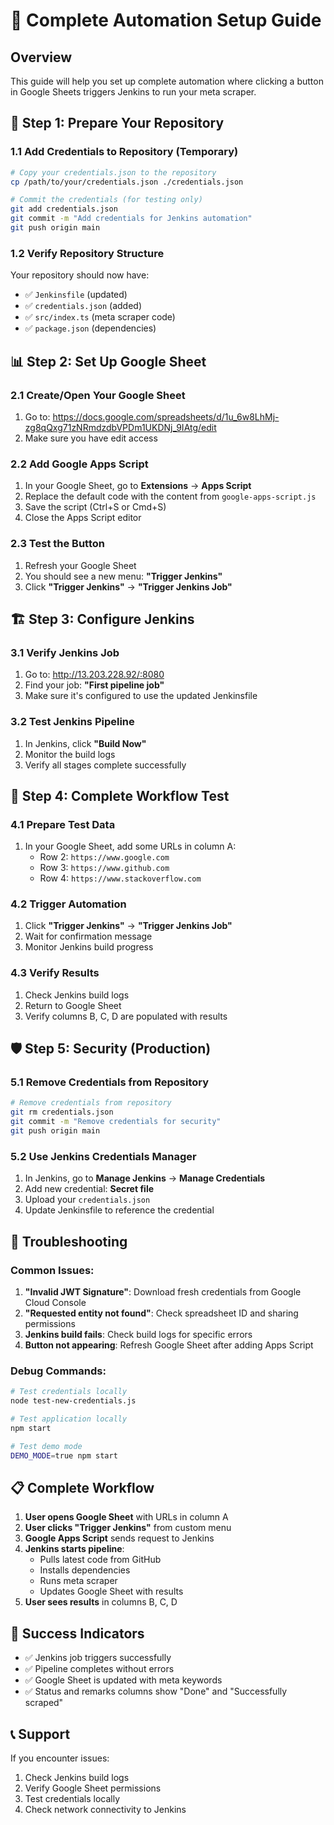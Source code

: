 # 🚀 Complete Automation Setup Guide

## Overview
This guide will help you set up complete automation where clicking a button in Google Sheets triggers Jenkins to run your meta scraper.

## 🔧 Step 1: Prepare Your Repository

### 1.1 Add Credentials to Repository (Temporary)
```bash
# Copy your credentials.json to the repository
cp /path/to/your/credentials.json ./credentials.json

# Commit the credentials (for testing only)
git add credentials.json
git commit -m "Add credentials for Jenkins automation"
git push origin main
```

### 1.2 Verify Repository Structure
Your repository should now have:
- ✅ `Jenkinsfile` (updated)
- ✅ `credentials.json` (added)
- ✅ `src/index.ts` (meta scraper code)
- ✅ `package.json` (dependencies)

## 📊 Step 2: Set Up Google Sheet

### 2.1 Create/Open Your Google Sheet
1. Go to: https://docs.google.com/spreadsheets/d/1u_6w8LhMj-zg8qQxg71zNRmdzdbVPDm1UKDNj_9IAtg/edit
2. Make sure you have edit access

### 2.2 Add Google Apps Script
1. In your Google Sheet, go to **Extensions** → **Apps Script**
2. Replace the default code with the content from `google-apps-script.js`
3. Save the script (Ctrl+S or Cmd+S)
4. Close the Apps Script editor

### 2.3 Test the Button
1. Refresh your Google Sheet
2. You should see a new menu: **"Trigger Jenkins"**
3. Click **"Trigger Jenkins"** → **"Trigger Jenkins Job"**

## 🏗️ Step 3: Configure Jenkins

### 3.1 Verify Jenkins Job
1. Go to: http://13.203.228.92/:8080
2. Find your job: **"First pipeline job"**
3. Make sure it's configured to use the updated Jenkinsfile

### 3.2 Test Jenkins Pipeline
1. In Jenkins, click **"Build Now"**
2. Monitor the build logs
3. Verify all stages complete successfully

## 🔄 Step 4: Complete Workflow Test

### 4.1 Prepare Test Data
1. In your Google Sheet, add some URLs in column A:
   - Row 2: `https://www.google.com`
   - Row 3: `https://www.github.com`
   - Row 4: `https://www.stackoverflow.com`

### 4.2 Trigger Automation
1. Click **"Trigger Jenkins"** → **"Trigger Jenkins Job"**
2. Wait for confirmation message
3. Monitor Jenkins build progress

### 4.3 Verify Results
1. Check Jenkins build logs
2. Return to Google Sheet
3. Verify columns B, C, D are populated with results

## 🛡️ Step 5: Security (Production)

### 5.1 Remove Credentials from Repository
```bash
# Remove credentials from repository
git rm credentials.json
git commit -m "Remove credentials for security"
git push origin main
```

### 5.2 Use Jenkins Credentials Manager
1. In Jenkins, go to **Manage Jenkins** → **Manage Credentials**
2. Add new credential: **Secret file**
3. Upload your `credentials.json`
4. Update Jenkinsfile to reference the credential

## 🧪 Troubleshooting

### Common Issues:
1. **"Invalid JWT Signature"**: Download fresh credentials from Google Cloud Console
2. **"Requested entity not found"**: Check spreadsheet ID and sharing permissions
3. **Jenkins build fails**: Check build logs for specific errors
4. **Button not appearing**: Refresh Google Sheet after adding Apps Script

### Debug Commands:
```bash
# Test credentials locally
node test-new-credentials.js

# Test application locally
npm start

# Test demo mode
DEMO_MODE=true npm start
```

## 📋 Complete Workflow

1. **User opens Google Sheet** with URLs in column A
2. **User clicks "Trigger Jenkins"** from custom menu
3. **Google Apps Script** sends request to Jenkins
4. **Jenkins starts pipeline**:
   - Pulls latest code from GitHub
   - Installs dependencies
   - Runs meta scraper
   - Updates Google Sheet with results
5. **User sees results** in columns B, C, D

## 🎉 Success Indicators

- ✅ Jenkins job triggers successfully
- ✅ Pipeline completes without errors
- ✅ Google Sheet is updated with meta keywords
- ✅ Status and remarks columns show "Done" and "Successfully scraped"

## 📞 Support

If you encounter issues:
1. Check Jenkins build logs
2. Verify Google Sheet permissions
3. Test credentials locally
4. Check network connectivity to Jenkins
